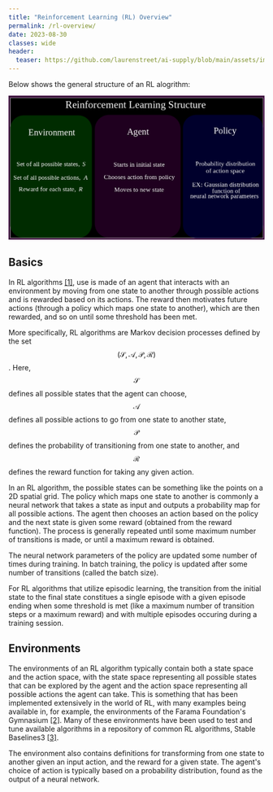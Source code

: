 ```yaml
---
title: "Reinforcement Learning (RL) Overview"
permalink: /rl-overview/
date: 2023-08-30
classes: wide
header:
  teaser: https://github.com/laurenstreet/ai-supply/blob/main/assets/images/reinforce-learn.png?raw=true
---
```


Below shows the general structure of an RL alogrithm:

![Reinforcement Learning Structure](https://github.com/laurenstreet/ai-supply/blob/main/assets/images/reinforce-learn.png?raw=true "Reinforcement Learning Structure")

## Basics
In RL algorithms [[1]](https://mitpress.mit.edu/9780262039246/reinforcement-learning/), use is made of an agent that interacts with an environment by moving from one state to another through possible actions and is rewarded based on its actions.  The reward then motivates future actions (through a policy which maps one state to another), which are then rewarded, and so on until some threshold has been met. 

More specifically, RL algorithms are Markov decision processes defined by the set $$(\mathcal{S},\mathcal{A},\mathcal{P},\mathcal{R})$$.  Here, $$\mathcal{S}$$ defines all possible states that the agent can choose, $$\mathcal{A}$$ defines all possible actions to go from one state to another state, $$\mathcal{P}$$ defines the probability of transitioning from one state to another, and $$\mathcal{R}$$ defines the reward function for taking any given action.

In an RL algorithm, the possible states can be something like the points on a 2D spatial grid.  The policy which maps one state to another is commonly a neural network that takes a state as input and outputs a probability map for all possible actions.  The agent then chooses an action based on the policy and the next state is given some reward (obtained from the reward function).  The process is generally repeated until some maximum number of transitions is made, or until a maximum reward is obtained.  

The neural network parameters of the policy are updated some number of times during training.  In batch training, the policy is updated after some number of transitions (called the batch size). 

For RL algorithms that utilize episodic learning, the transition from the initial state to the final state constitues a single episode with a given episode ending when some threshold is met (like a maximum number of transition steps or a maximum reward) and with multiple episodes occuring during a training session.

## Environments

The environments of an RL algorithm typically contain both a state space and the action space, with the state space representing all possible states that can be explored by the agent and the action space representing all possible actions the agent can take.  This is something that has been implemented extensively in the world of RL, with many examples being available in, for example, the environments of the Farama Foundation's Gymnasium [[2]](https://gymnasium.farama.org/).  Many of these environments have been used to test and tune available algorithms in a repository of common RL algorithms, Stable Baselines3 [[3]](https://github.com/DLR-RM/stable-baselines3).

The environment also contains definitions for transforming from one state to another given an input action, and the reward for a given state.  The agent's choice of action is typically based on a probability distribution, found as the output of a neural network.